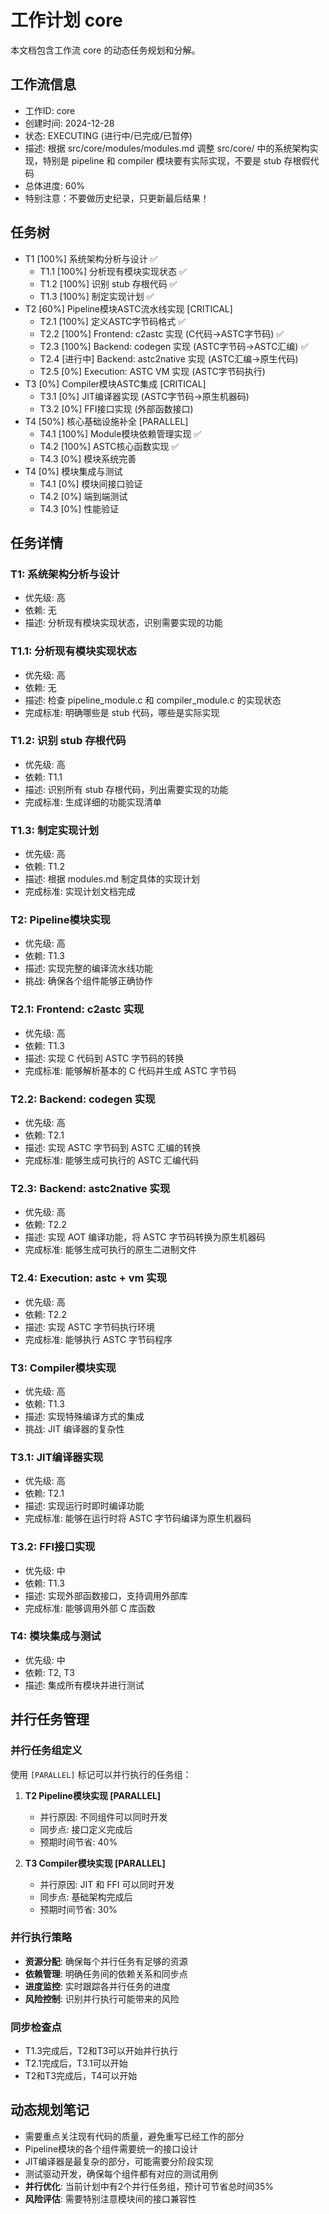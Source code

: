 # 工作计划 core

本文档包含工作流 core 的动态任务规划和分解。

## 工作流信息
- 工作ID: core
- 创建时间: 2024-12-28
- 状态: EXECUTING (进行中/已完成/已暂停)
- 描述: 根据 src/core/modules/modules.md 调整 src/core/ 中的系统架构实现，特别是 pipeline 和 compiler 模块要有实际实现，不要是 stub 存根假代码
- 总体进度: 60%
- 特别注意：不要做历史纪录，只更新最后结果！

## 任务树

- T1 [100%] 系统架构分析与设计 ✅
  - T1.1 [100%] 分析现有模块实现状态 ✅
  - T1.2 [100%] 识别 stub 存根代码 ✅
  - T1.3 [100%] 制定实现计划 ✅
- T2 [60%] Pipeline模块ASTC流水线实现 [CRITICAL]
  - T2.1 [100%] 定义ASTC字节码格式 ✅
  - T2.2 [100%] Frontend: c2astc 实现 (C代码→ASTC字节码) ✅
  - T2.3 [100%] Backend: codegen 实现 (ASTC字节码→ASTC汇编) ✅
  - T2.4 [进行中] Backend: astc2native 实现 (ASTC汇编→原生代码)
  - T2.5 [0%] Execution: ASTC VM 实现 (ASTC字节码执行)
- T3 [0%] Compiler模块ASTC集成 [CRITICAL]
  - T3.1 [0%] JIT编译器实现 (ASTC字节码→原生机器码)
  - T3.2 [0%] FFI接口实现 (外部函数接口)
- T4 [50%] 核心基础设施补全 [PARALLEL]
  - T4.1 [100%] Module模块依赖管理实现 ✅
  - T4.2 [100%] ASTC核心函数实现 ✅
  - T4.3 [0%] 模块系统完善
- T4 [0%] 模块集成与测试
  - T4.1 [0%] 模块间接口验证
  - T4.2 [0%] 端到端测试
  - T4.3 [0%] 性能验证

## 任务详情

### T1: 系统架构分析与设计
- 优先级: 高
- 依赖: 无
- 描述: 分析现有模块实现状态，识别需要实现的功能

### T1.1: 分析现有模块实现状态
- 优先级: 高
- 依赖: 无
- 描述: 检查 pipeline_module.c 和 compiler_module.c 的实现状态
- 完成标准: 明确哪些是 stub 代码，哪些是实际实现

### T1.2: 识别 stub 存根代码
- 优先级: 高
- 依赖: T1.1
- 描述: 识别所有 stub 存根代码，列出需要实现的功能
- 完成标准: 生成详细的功能实现清单

### T1.3: 制定实现计划
- 优先级: 高
- 依赖: T1.2
- 描述: 根据 modules.md 制定具体的实现计划
- 完成标准: 实现计划文档完成

### T2: Pipeline模块实现
- 优先级: 高
- 依赖: T1.3
- 描述: 实现完整的编译流水线功能
- 挑战: 确保各个组件能够正确协作

### T2.1: Frontend: c2astc 实现
- 优先级: 高
- 依赖: T1.3
- 描述: 实现 C 代码到 ASTC 字节码的转换
- 完成标准: 能够解析基本的 C 代码并生成 ASTC 字节码

### T2.2: Backend: codegen 实现
- 优先级: 高
- 依赖: T2.1
- 描述: 实现 ASTC 字节码到 ASTC 汇编的转换
- 完成标准: 能够生成可执行的 ASTC 汇编代码

### T2.3: Backend: astc2native 实现
- 优先级: 高
- 依赖: T2.2
- 描述: 实现 AOT 编译功能，将 ASTC 字节码转换为原生机器码
- 完成标准: 能够生成可执行的原生二进制文件

### T2.4: Execution: astc + vm 实现
- 优先级: 高
- 依赖: T2.2
- 描述: 实现 ASTC 字节码执行环境
- 完成标准: 能够执行 ASTC 字节码程序

### T3: Compiler模块实现
- 优先级: 高
- 依赖: T1.3
- 描述: 实现特殊编译方式的集成
- 挑战: JIT 编译器的复杂性

### T3.1: JIT编译器实现
- 优先级: 高
- 依赖: T2.1
- 描述: 实现运行时即时编译功能
- 完成标准: 能够在运行时将 ASTC 字节码编译为原生机器码

### T3.2: FFI接口实现
- 优先级: 中
- 依赖: T1.3
- 描述: 实现外部函数接口，支持调用外部库
- 完成标准: 能够调用外部 C 库函数

### T4: 模块集成与测试
- 优先级: 中
- 依赖: T2, T3
- 描述: 集成所有模块并进行测试

## 并行任务管理

### 并行任务组定义
使用 `[PARALLEL]` 标记可以并行执行的任务组：

1. **T2 Pipeline模块实现 [PARALLEL]**
   - 并行原因: 不同组件可以同时开发
   - 同步点: 接口定义完成后
   - 预期时间节省: 40%

2. **T3 Compiler模块实现 [PARALLEL]**
   - 并行原因: JIT 和 FFI 可以同时开发
   - 同步点: 基础架构完成后
   - 预期时间节省: 30%

### 并行执行策略
- **资源分配**: 确保每个并行任务有足够的资源
- **依赖管理**: 明确任务间的依赖关系和同步点
- **进度监控**: 实时跟踪各并行任务的进度
- **风险控制**: 识别并行执行可能带来的风险

### 同步检查点
- T1.3完成后，T2和T3可以开始并行执行
- T2.1完成后，T3.1可以开始
- T2和T3完成后，T4可以开始

## 动态规划笔记

- 需要重点关注现有代码的质量，避免重写已经工作的部分
- Pipeline模块的各个组件需要统一的接口设计
- JIT编译器是最复杂的部分，可能需要分阶段实现
- 测试驱动开发，确保每个组件都有对应的测试用例
- **并行优化**: 当前计划中有2个并行任务组，预计可节省总时间35%
- **风险评估**: 需要特别注意模块间的接口兼容性 